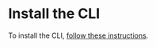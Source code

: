 # Install the CLI

To install the CLI, [follow these instructions](https://docs.aws.amazon.com/cli/latest/userguide/install-macos.html).
